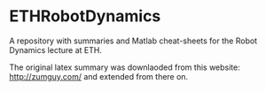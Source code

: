 # ETHRobotDynamics
A repository with summaries and Matlab cheat-sheets for the Robot Dynamics lecture at ETH.

The original latex summary was downlaoded from this website: http://zumguy.com/ and extended from there on.
